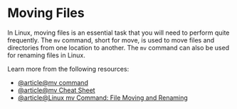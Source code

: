 # Moving Files

In Linux, moving files is an essential task that you will need to perform quite frequently. The `mv` command, short for move, is used to move files and directories from one location to another. The `mv` command can also be used for renaming files in Linux.

Learn more from the following resources:

- [@article@mv command](https://linuxhandbook.com/mv-command/)
- [@article@mv Cheat Sheet](https://www.commandinline.com/cheat-sheet/mv/)
- [@article@Linux mv Command: File Moving and Renaming](https://labex.io/tutorials/linux-linux-mv-command-file-moving-and-renaming-209743)